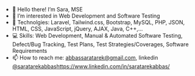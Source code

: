 - 👋 Hello there! I’m Sara, MSE
- 👀 I’m interested in Web Development and Software Testing
- 🌱 Technolgies: Laravel, Tailwind.css, Bootstrap, MySQL, PHP, JSON, HTML, CSS, JavaScript, jQuery, AJAX, Java, C++,...
- :computer: Skills: Web Development, Manual & Automated Software Testing, Defect/Bug Tracking, Test Plans, Test Strategies/Coverages, Software Requirements
- 📫 How to reach me: abbassaratarek@gmail.com, linkedin [@saratarekabbas](https://www.linkedin.com/in/saratarekabbas/)https://www.linkedin.com/in/saratarekabbas/
